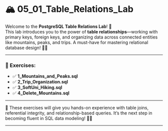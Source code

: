 # 🏔️ 05_01_Table_Relations_Lab

Welcome to the **PostgreSQL Table Relations Lab**! 🔗  
This lab introduces you to the power of **table relationships**—working with primary keys, foreign keys, and organizing data across connected entities like mountains, peaks, and trips. A must-have for mastering relational database design! 🧭📘

---

### 📝 Exercises:

- ✅ **1_Mountains_and_Peaks.sql**
- ✅ **2_Trip_Organization.sql**
- ✅ **3_SoftUni_Hiking.sql**
- ✅ **4_Delete_Mountains.sql**

---

🧩 These exercises will give you hands-on experience with table joins, referential integrity, and relationship-based queries. It’s the next step in becoming fluent in SQL data modeling! 🧱🧠

---
